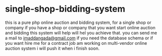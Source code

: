 # single-shop-bidding-system
this is a pure php online auction and bidding system, for a single shop or company if you have a shop or company that you want start online auction and bidding this system will help 
will hel you achieve that.
you can send me a mail to imaddangada@gmail.com if you need the database schema or if you want hire me for a contract job
am working on multi-vendor online auction system i will push it when i finish soon.
